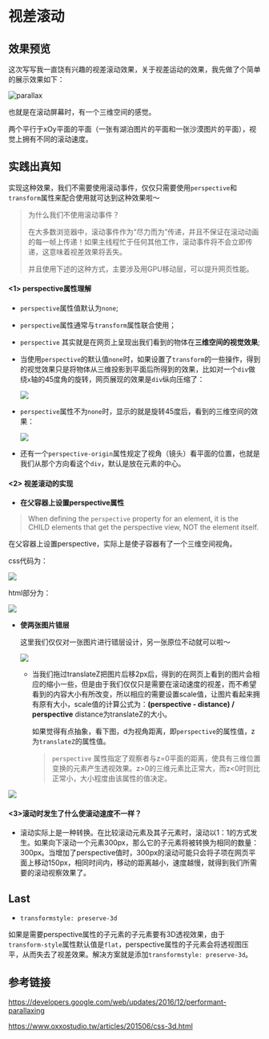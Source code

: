 # 视差滚动

## 效果预览

这次写写我一直饶有兴趣的视差滚动效果，关于视差运动的效果，我先做了个简单的展示效果如下：

![parallax](../src/parallax.gif)

也就是在滚动屏幕时，有一个三维空间的感觉。

两个平行于xOy平面的平面（一张有湖泊图片的平面和一张沙漠图片的平面），视觉上拥有不同的滚动速度。



## 实践出真知

实现这种效果，我们不需要使用滚动事件，仅仅只需要使用`perspective`和`transform`属性来配合使用就可达到这种效果啦～

> 为什么我们不使用滚动事件？
>
> 在大多数浏览器中，滚动事件作为“尽力而为”传递，并且不保证在滚动动画的每一帧上传递！如果主线程忙于任何其他工作，滚动事件将不会立即传递，这意味着视差效果将丢失。
>
> 并且使用下述的这种方式，主要涉及用GPU移动层，可以提升网页性能。



#### <1> perspective属性理解

+ `perspective`属性值默认为`none`;
+ `perspective`属性通常与`transform`属性联合使用；

+  `perspective` 其实就是在网页上呈现出我们看到的物体在**三维空间的视觉效果**;

  + 当使用`perspective`的默认值`none`时，如果设置了`transform`的一些操作，得到的视觉效果只是将物体从三维投影到平面后所得到的效果，比如对一个`div`做绕`x`轴的45度角的旋转，网页展现的效果是`div`纵向压缩了：

    ![](http://ww1.sinaimg.cn/large/ec07bbd2gy1fvv3oyhm3nj20uu09oq3m.jpg)

  + `perspective`属性不为`none`时，显示的就是旋转45度后，看到的三维空间的效果：

    ![](http://ww1.sinaimg.cn/large/ec07bbd2gy1fvv3yn4lwpj20u809k756.jpg)

+ 还有一个`perspective-origin`属性规定了视角（镜头）看平面的位置，也就是我们从那个方向看这个`div`，默认是放在元素的中心。


#### <2> 视差滚动的实现

+ **在父容器上设置perspective属性**

> When defining the `perspective` property for an element, it is the CHILD elements that get the perspective view, NOT the element itself.

在父容器上设置perspective，实际上是使子容器有了一个三维空间视角。

css代码为：

![](http://ww1.sinaimg.cn/large/ec07bbd2gy1fvv4uk88xqj20f0070751.jpg)

html部分为：

![](http://ww1.sinaimg.cn/large/ec07bbd2gy1fvv4vapqbej20hs052mxu.jpg)



+ **使两张图片错层**

  这里我们仅仅对一张图片进行错层设计，另一张原位不动就可以啦～

  ![](http://ww1.sinaimg.cn/large/ec07bbd2gy1fvv4yssgdyj20lg09a3zi.jpg)

  + 当我们拖过translateZ把图片后移2px后，得到的在网页上看到的图片会相应的缩小一些，但是由于我们仅仅只是需要在滚动速度的视差，而不希望看到的内容大小有所改变，所以相应的需要设置scale值，让图片看起来拥有原有大小，scale值的计算公式为：**(perspective - distance) / perspective**  distance为translateZ的大小。



    如果觉得有点抽象，看下图，d为视角距离，即`perspective`的属性值，z为`translateZ`的属性值。

    > `perspective` 属性指定了观察者与z=0平面的距离，使具有三维位置变换的元素产生透视效果。z>0的三维元素比正常大，而z<0时则比正常小，大小程度由该属性的值决定。

![](http://ww1.sinaimg.cn/large/ec07bbd2gy1fvuymcw4emj20a20ag75a.jpg)



#### **<3>滚动时发生了什么使滚动速度不一样？**

+ 滚动实际上是一种转换。在比较滚动元素及其子元素时，滚动以1：1的方式发生。如果向下滚动一个元素300px，那么它的子元素将被转换为相同的数量：300px。当增加了perspective值时，300px的滚动可能只会将子项在网页平面上移动150px，相同时间内，移动的距离越小，速度越慢，就得到我们所需要的滚动视察效果了。



## Last

+ `transformstyle: preserve-3d`

如果是需要perspective属性的子元素的子元素要有3D透视效果，由于`transform-style`属性默认值是`flat`，perspective属性的子元素会将透视图压平，从而失去了视差效果。解决方案就是添加`transformstyle: preserve-3d`。



## 参考链接

https://developers.google.com/web/updates/2016/12/performant-parallaxing

https://www.oxxostudio.tw/articles/201506/css-3d.html